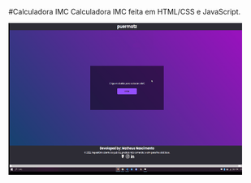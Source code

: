 #Calculadora IMC 
Calculadora IMC feita em HTML/CSS e JavaScript.

<img width="460px" height="300" src="./assets/imc.gif">

